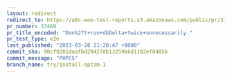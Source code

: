 ```yaml
---
layout: redirect
redirect_to: https://a8c-woo-test-reports.s3.amazonaws.com/public/pr/37469/e2e/index.html
pr_number: 37469
pr_title_encoded: "Don%27t+run+dbDelta+twice+unnecessarily."
pr_test_type: e2e
last_published: "2023-03-28 21:20:47 +0000"
commit_sha: 90cf9201daafbd29427db13259b6d1192ef0485b
commit_message: "PHPCS"
branch_name: try/install-optim-1
---
```

